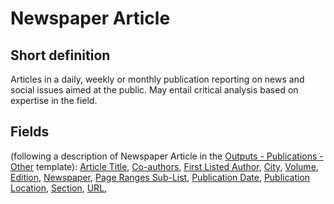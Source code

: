 # Newspaper Article
## Short definition
Articles in a daily, weekly or monthly publication reporting on news and social issues aimed at the public. May entail critical analysis based on expertise in the field.
## Fields
(following a description of Newspaper Article in the [Outputs - Publications - Other](../Templates/Outputs%20-%20Publications%20-%20Other.md) template):
[Article Title](../Object-Fields/Newspaper%20Article/Article%20Title.md),
[Co-authors](../Object-Fields/Newspaper%20Article/Co-authors.md),
[First Listed Author](../Object-Fields/Newspaper%20Article/First%20Listed%20Author.md),
[City](../Object-Fields/Newspaper%20Article/City.md),
[Volume](../Object-Fields/Newspaper%20Article/Volume.md),
[Edition](../Object-Fields/Newspaper%20Article/Edition.md),
[Newspaper](../Object-Fields/Newspaper%20Article/Newspaper.md),
[Page Ranges Sub-List](../Object-Fields/Newspaper%20Article/Page%20Ranges%20Sub-List.md),
[Publication Date](../Object-Fields/Newspaper%20Article/Publication%20Date.md),
[Publication Location](../Object-Fields/Newspaper%20Article/Publication%20Location.md),
[Section](../Object-Fields/Newspaper%20Article/Section.md),
[URL](../Object-Fields/Newspaper%20Article/URL.md),
